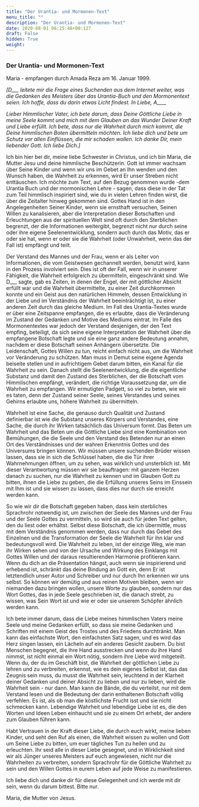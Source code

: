 ```yaml
---
title: "Der Urantia- und Mormonen-Text"
menu_title: ""
description: "Der Urantia- und Mormonen-Text"
date: 2020-08-01 06:25:48+00:127
draft: False
hidden: True
weight:
---
```

### Der Urantia- und Mormonen-Text

Maria - empfangen durch Amada Reza am 16. Januar 1999.

*[D___ leitete mir die Frage eines Suchenden aus dem Internet weiter, was die Gedanken des Meisters über das Urantia-Buch und den Mormonentext seien. Ich hoffe, dass du darin etwas Licht findest. In Liebe, A____*

*Lieber Himmlischer Vater, ich bete darum, dass Deine Göttliche Liebe in meine Seele kommt und mich mit dem Glauben an das Wunder Deiner Kraft und Liebe erfüllt. Ich bete, dass nur die Wahrheit durch mich kommt, die Deine himmlischen Boten übermitteln möchten. Ich liebe dich und bete um Schutz vor allen Einflüssen, die mir schaden wollen. Ich danke Dir, mein liebender Gott. Ich liebe Dich.]*

Ich bin hier bei dir, meine liebe Schwester in Christus, und ich bin Maria, die Mutter Jesu und deine himmlische Beschützerin. Gott ist immer wachsam über Seine Kinder und wenn wir uns im Gebet an Ihn wenden und den Wunsch haben, die Wahrheit zu erkennen, wird Er unser Streben nicht enttäuschen. Ich möchte zum Text, auf den Bezug genommen wurde -dem Urantia Buch und der mormonischen Lehre - sagen, dass diese in der Tat zum Teil himmlisch inspiriert sind, wie du in vielen Lehren finden wirst, die über die Zeitalter hinweg gekommen sind. Gottes Hand ist in den Angelegenheiten Seiner Kinder, wenn sie ernsthaft versuchen, Seinen Willen zu kanalisieren, aber die Interpretation dieser Botschaften und Erleuchtungen aus der spirituellen Welt sind oft durch den Sterblichen begrenzt, der die Informationen weitergibt, begrenzt nicht nur durch seine oder ihre eigene Seelenentwicklung, sondern auch durch das Motiv, das er oder sie hat, wenn er oder sie die Wahrheit (oder Unwahrheit, wenn das der Fall ist) empfängt und teilt.

Der Verstand des Mannes und der Frau, wenn er als Leiter von Informationen, die vom Geistwesen gechannelt werden, benutzt wird, kann in den Prozess involviert sein. Dies ist oft der Fall, wenn wir in unserer Fähigkeit, die Wahrheit erfolgreich zu übermitteln, eingeschränkt sind.  Wie D___ sagte, gab es Zeiten, in denen der Engel, der mit göttlicher Absicht erfüllt war und die Wahrheit übermittelte, zu einer Zeit durchkommen konnte und ein Geist aus den natürlichen Himmeln, dessen Entwicklung in der Liebe und im Verständnis der Wahrheit beeinträchtigt ist, zu einer anderen Zeit durch das gleiche Medium. Im Fall des Urantia-Textes wurde er über eine Zeitspanne empfangen, die es erlaubte, dass die Veränderung im Zustand der Gedanken und Motive des Mediums eintrat. Im Falle des Mormonentextes war jedoch der Verstand desjenigen, der den Text empfing, beteiligt, da sich seine eigene Interpretation der Wahrheit über die empfangene Botschaft legte und sie eine ganz andere Bedeutung annahm, nachdem er diese Botschaft seinen Anhängern übersetzte. Die Leidenschaft, Gottes Willen zu tun, reicht einfach nicht aus, um die Wahrheit vor Veränderung zu schützen. Man muss in Demut seine eigene Agenda beiseite stellen und in aufrichtigem Gebet darum bitten, ein Kanal für die Wahrheit zu sein. Danach stellt die Seelenentwicklung, die die eigentliche Substanz und damit den Zustand des Sterblichen, der die Botschaft vom Himmlischen empfängt, verändert, die richtige Voraussetzung dar, um die Wahrheit zu empfangen. Wir ermutigten Padgett, so viel zu beten, wie wir es taten, denn der Zustand seiner Seele, seines Verstandes und seines Gehirns erlaubte uns, höhere Wahrheit zu übermitteln.

Wahrheit ist eine Sache, die genauso durch Qualität und Zustand definierbar ist wie die Substanz unseres Körpers und Verstandes, eine Sache, die durch ihr Wirken tatsächlich das Universum formt. Das Beten um Wahrheit und das Beten um die Göttliche Liebe sind eine Kombination von Bemühungen, die die Seele und den Verstand des Betenden nur an einen Ort des Verständnisses und der wahren Erkenntnis Gottes und des Universums bringen können. Wir müssen unsere suchenden Brüder wissen lassen, dass sie in sich die Schlüssel haben, die die Tür ihrer Wahrnehmungen öffnen, um zu sehen, was wirklich und unsterblich ist. Mit dieser Verantwortung müssen wir sie beauftragen: mit ganzem Herzen danach zu suchen, nur die Wahrheit zu kennen und im Glauben Gott zu bitten, ihnen die Liebe zu geben, die die Erfüllung unseres Seins im Einssein mit Ihm ist und sie wissen zu lassen, dass dies nur durch sie erreicht werden kann.

So wie wir dir die Botschaft gegeben haben, dass kein sterbliches Sprachrohr notwendig ist, um zwischen der Seele des Mannes und der Frau und der Seele Gottes zu vermitteln, so wird sie auch für jeden Text gelten, den du liest oder erhältst. Selbst diese Botschaft, die ich übermittle, muss mit dem Verständnis genommen werden, dass nur durch das Gebet des Einzelnen und die Transformation der Seele die Wahrheit für ihn klar und bedeutungsvoll wird. Die Wahrheit zu leben, ist der einzige Weg, wie man ihr Wirken sehen und von der Ursache und Wirkung des Einklangs mit Gottes Willen und der daraus resultierenden Harmonie profitieren kann. Wenn du dich an die Präsentation hängst, auch wenn sie inspirierend und erhebend ist, schränkt das deine Bindung an Gott ein, denn Er ist letztendlich unser Autor und Schreiber und nur durch Ihn erkennen wir uns selbst. So können wir demütig und aus reinen Motiven bleiben, wenn wir niemanden dazu bringen wollen, unsere Worte zu glauben, sondern nur das Wort Gottes, das in jede Seele geschrieben ist, die danach strebt, zu wissen, was Sein Wort ist und wie er oder sie unserem Schöpfer ähnlich werden kann.

Ich bete immer darum, dass die Liebe meines himmlischen Vaters meine Seele und meine Gedanken erfüllt, so dass sie meine Gedanken und Schriften mit einem Geist des Trostes und des Friedens durchtränkt. Man kann das einfachste Wort, den einfachsten Satz sagen, und es wird das Herz singen lassen, ein Lächeln auf ein anderes Gesicht zaubern. Du bist Menschen begegnet, die ihre Hand ausstrecken und wenn du ihre Hand nimmst, ist nicht einmal ein Wort nötig, sondern ihre Liebe wird mitgeteilt. Wenn du, der du im Geschäft bist, die Wahrheit der göttlichen Liebe zu lehren und zu verbreiten, erkennst, wie es dein eigenes Selbst ist, das das Zeugnis sein muss, du musst die Wahrheit sein, leuchtend in der Klarheit deiner Gedanken und deiner Absicht zu lieben und nur zu lieben, wird die Wahrheit sein - nur dann. Man kann die Bände, die du verteilst, nur mit dem Verstand lesen und die Bedeutung der darin enthaltenen Botschaft völlig verfehlen. Es ist, als ob man die köstlichste Frucht isst und sie nicht schmecken kann. Lebendige Wahrheit und lebendige Liebe ist es, die den Worten und Ideen Leben einhaucht und sie zu einem Ort erhebt, der andere zum Glauben führen kann.

Habt Vertrauen in der Kraft dieser Liebe, die durch euch wirkt, meine lieben Kinder, und seht den Ruf als einen, die Wahrheit wissen zu wollen und Gott um Seine Liebe zu bitten, um euer tägliches Tun zu heilen und zu erleuchten. Ihr seid alle in dieser Liebe gesegnet, und in Wirklichkeit sind wir als Jünger unseres Meisters auf euch angewiesen, nicht nur die Wahrheiten zu verbreiten, sondern Sprachrohr für die Göttliche Wahrheit zu sein und den Willen Gottes in eurem Leben auf jede Weise zu manifestieren.

Ich liebe dich und danke dir für diese Gelegenheit und ich werde mit dir sein, wenn du darum bittest. Bitte nur.

Maria, die Mutter von Jesus.
